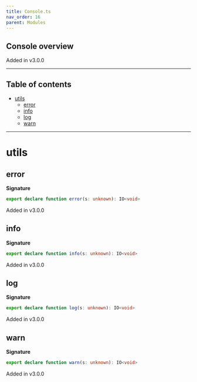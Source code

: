```yaml
---
title: Console.ts
nav_order: 16
parent: Modules
---
```


## Console overview

Added in v3.0.0

---

<h2 class="text-delta">Table of contents</h2>

- [utils](#utils)
  - [error](#error)
  - [info](#info)
  - [log](#log)
  - [warn](#warn)

---

# utils

## error

**Signature**

```ts
export declare function error(s: unknown): IO<void>
```

Added in v3.0.0

## info

**Signature**

```ts
export declare function info(s: unknown): IO<void>
```

Added in v3.0.0

## log

**Signature**

```ts
export declare function log(s: unknown): IO<void>
```

Added in v3.0.0

## warn

**Signature**

```ts
export declare function warn(s: unknown): IO<void>
```

Added in v3.0.0
